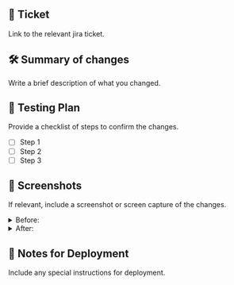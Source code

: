 ## 🎫 Ticket

Link to the relevant jira ticket.

## 🛠 Summary of changes

Write a brief description of what you changed.

## 📜 Testing Plan

Provide a checklist of steps to confirm the changes.

- [ ] Step 1
- [ ] Step 2
- [ ] Step 3

## 👀 Screenshots

If relevant, include a screenshot or screen capture of the changes.

<details>
<summary>Before:</summary>

</details>

<details>
<summary>After:</summary>

</details>

## 🚀 Notes for Deployment

Include any special instructions for deployment.
